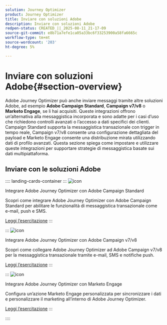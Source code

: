 ```yaml
---
solution: Journey Optimizer
product: Journey Optimizer
title: Inviare con soluzioni Adobe
description: Inviare con soluzioni Adobe
redpen-status: CREATED_||_2025-08-11_21-17-09
source-git-commit: e8b71a7efe1ca05a33bc6f33253900a58fa6665c
workflow-type: tm+mt
source-wordcount: '203'
ht-degree: 5%

---
```



# Inviare con soluzioni Adobe{#section-overview}

Adobe Journey Optimizer può anche inviare messaggi tramite altre soluzioni Adobe, ad esempio **Adobe Campaign Standard**, **Campaign v7/v8** o **Marketo Engage**, se li hai acquisiti. Queste integrazioni offrono un’alternativa alla messaggistica incorporata e sono adatte per i casi d’uso che richiedono controlli avanzati o l’accesso a dati specifici dei clienti. Campaign Standard supporta la messaggistica transazionale con trigger in tempo reale, Campaign v7/v8 consente una configurazione dettagliata del payload e Marketo Engage consente una distribuzione mirata utilizzando dati di profilo avanzati. Questa sezione spiega come impostare e utilizzare queste integrazioni per supportare strategie di messaggistica basate sui dati multipiattaforma.

## Inviare con le soluzioni Adobe

:::: landing-cards-container
:::
![icon](https://cdn.experienceleague.adobe.com/icons/puzzle-piece.svg?lang=it)

Integrare Adobe Journey Optimizer con Adobe Campaign Standard

Scopri come integrare Adobe Journey Optimizer con Adobe Campaign Standard per abilitare le funzionalità di messaggistica transazionale come e-mail, push e SMS.

[Leggi l’esercitazione](../using/action/acs-action.md)
:::

:::
![icon](https://cdn.experienceleague.adobe.com/icons/puzzle-piece.svg?lang=it)

Integrare Adobe Journey Optimizer con Adobe Campaign v7/v8

Scopri come collegare Adobe Journey Optimizer ad Adobe Campaign v7/v8 per la messaggistica transazionale tramite e-mail, SMS e notifiche push.

[Leggi l’esercitazione](../using/action/acc-action.md)
:::

:::
![icon](https://cdn.experienceleague.adobe.com/icons/puzzle-piece.svg?lang=it)

Integrare Adobe Journey Optimizer con Marketo Engage

Configura un’azione Marketo Engage personalizzata per sincronizzare i dati e personalizzare il marketing all’interno di Adobe Journey Optimizer.

[Leggi l’esercitazione](../using/action/marketo-engage.md)
:::

::::
